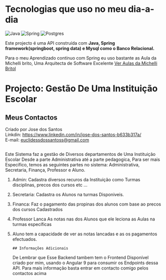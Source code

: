 # Tecnologias que uso no meu dia-a-dia

![Java](https://img.shields.io/badge/java-%23ED8B00.svg?style=for-the-badge&logo=openjdk&logoColor=white)
![Spring](https://img.shields.io/badge/spring-%236DB33F.svg?style=for-the-badge&logo=spring&logoColor=white)
![Postgres](https://img.shields.io/badge/postgres-%23316192.svg?style=for-the-badge&logo=postgresql&logoColor=white)


Este projecto é uma API construída com **Java, Spring framework(springboot, spring data) e  Mysql como o Banco Relacional.**

Para o meu Aprendizado contínuo com Spring eu uso bastante as Aula da Michelli brito, Uma Arquitecta de Software Excelente [Ver Aulas da Michelli Britol](https://www.youtube.com/@MichelliBrito)

## 
# Projecto: Gestão De Uma Instituição Escolar

## Meus Contactos
Criado por Jose dos Santos <br> 
Linkdin: https://www.linkedin.com/in/jose-dos-santos-b633b317a/ <br> 
E-mail: euclidessdossantoss@gmail.com
##

Este Sistema faz a gestão de Diversos departamentos de Uma Instituição Escolar 
Desde a parte Administrativa até a parte pedagogica, Para ser mais Especifico, temos as
seguintes partes no sistema: Administrativa, Secretaria, Finança, Professor e Aluno.

1. Admin: Cadastra diversos recuros da Instituição como Turmas disciplinas, precos dos cursos etc ...
2. Secretaria: Cadastra os Alunos na turmas Disponiveis.
3. Financa: Faz o pagamento das propinas dos alunos com base ao precos dos cursos Cadastrados
4. Professor Lanca As notas nas dos Alunos que ele leciona as Aulas na turmas específicas
5. Aluno tem a capacidade de ver as notas lancadas e as os pagamentos efectuados.

       ## Informações Adicionais
   De Lembrar que Esse Backend tambem tem o Frontend Disponível criado por mim, usando o
   Angular 9 para consumir os Endpoints dessa API. Para mais informação basta entrar em
   contacto comigo pelos contactos acima



   

